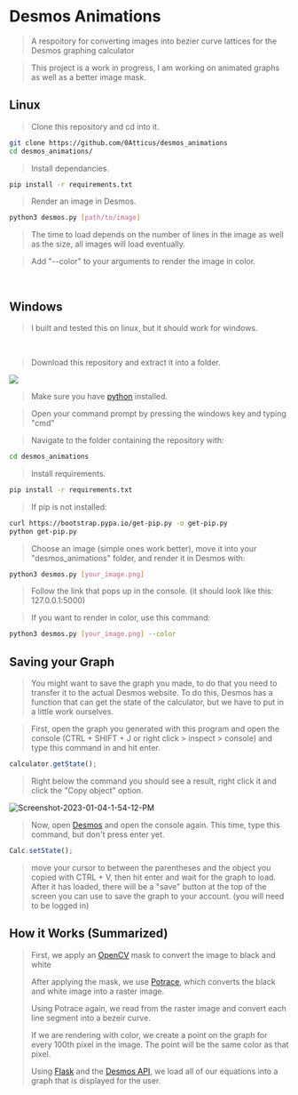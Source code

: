 
# Desmos Animations

>A respoitory for converting images into bezier curve lattices for the Desmos graphing calculator

>This project is a work in progress, I am working on animated graphs as well as a better image mask.



## Linux
> Clone this repository and cd into it.
```bash
git clone https://github.com/0Atticus/desmos_animations
cd desmos_animations/
```

>Install dependancies.
```bash
pip install -r requirements.txt
```

>Render an image in Desmos.
```bash
python3 desmos.py [path/to/image]
```
>The time to load depends on the number of lines in the image as well as the size, all images will load eventually.

> Add "--color" to your arguments to render the image in color.
<br>

## Windows 
>I built and tested this on linux, but it should work for windows.

<br>

>Download this repository and extract it into a folder.
<img src="https://i.ibb.co/PMnJPRX/save.png" />

>Make sure you have [python](https://www.python.org/) installed.

>Open your command prompt by pressing the windows key and typing "cmd"

>Navigate to the folder containing the repository with:
```bash
cd desmos_animations
```
>Install requirements.
```bash
pip install -r requirements.txt
```

>If pip is not installed:
```bash
curl https://bootstrap.pypa.io/get-pip.py -o get-pip.py
python get-pip.py
```

>Choose an image (simple ones work better), move it into your "desmos_animations" folder, and render it in Desmos with:
```bash
python3 desmos.py [your_image.png]
```

>Follow the link that pops up in the console. (it should look like this: 127.0.0.1:5000)

>If you want to render in color, use this command:
```bash
python3 desmos.py [your_image.png] --color
```

## Saving your Graph

> You might want to save the graph you made, to do that you need to transfer it to the actual Desmos website.
>To do this, Desmos has a function that can get the state of the calculator, but we have to put in a little work ourselves.

>First, open the graph you generated with this program and open the console (CTRL + SHIFT + J or right click > inspect > console) and type this command in and hit enter.
```javascript
calculator.getState();
```
>Right below the command you should see a result, right click it and click the "Copy object" option.
<img src="https://i.ibb.co/vQ5M5MK/Screenshot-2023-01-04-1-54-12-PM.png" alt="Screenshot-2023-01-04-1-54-12-PM" border="0">

>Now, open [Desmos](https://www.desmos.com/calculator) and open the console again.
>This time, type this command, but don't press enter yet.
```javascript
Calc.setState();
```
>move your cursor to between the parentheses and the object you copied with CTRL + V, then hit enter and wait for the graph to load.
>After it has loaded, there will be a "save" button at the top of the screen you can use to save the graph to your account. (you will need to be logged in)


## How it Works (Summarized)

> First, we apply an [OpenCV](https://opencv.org/) mask to convert the image to black and white
> 
> After applying the mask, we use [Potrace](https://potrace.sourceforge.net/), which converts the black and white image into a raster image.
> 
> Using Potrace again, we read from the raster image and convert each line segment into a bezeir curve.
> 
> If we are rendering with color, we create a point on the graph for every 100th pixel in the image. The point will be the same color as that pixel.
> 
> Using [Flask](https://flask.palletsprojects.com/) and the [Desmos API](https://www.desmos.com/api/v1.7/docs/index.html), we load all of our equations into a graph that is displayed for the user.